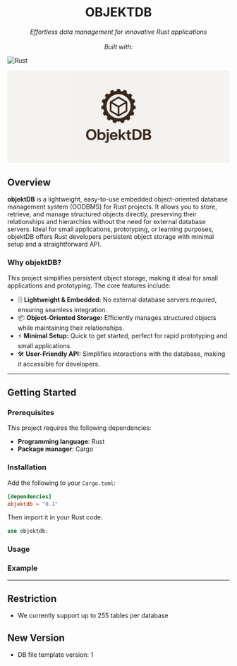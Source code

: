 <h1 align="center" style="border-bottom : 0;">OBJEKTDB</h1>
<p align="center"><i>Effortless data management for innovative Rust applications <br/><br/> Built with:</i></p>

<img alt="Rust" src="https://img.shields.io/badge/Rust-000000.svg?style=flat&amp;logo=Rust&amp;logoColor=white" class="inline-block mx-1" style="display: block;
  margin: auto; ">

<img src="img/banner.png"/>

<h2 style="border-bottom : 0;">Overview</h2>

**objektDB** is a lightweight, easy-to-use embedded object-oriented database management system (OODBMS) for Rust projects. It allows you to store, retrieve, and manage structured objects directly, preserving their relationships and hierarchies without the need for external database servers. Ideal for small applications, prototyping, or learning purposes, objektDB offers Rust developers persistent object storage with minimal setup and a straightforward API.

### Why objektDB?
This project simplifies persistent object storage, making it ideal for small applications and prototyping. The core features include:
- 🗄️ **Lightweight & Embedded:** No external database servers required, ensuring seamless integration.
- 📦 **Object-Oriented Storage:**  Efficiently manages structured objects while maintaining their relationships.
- ⚡ **Minimal Setup:**  Quick to get started, perfect for rapid prototyping and small applications.
- 🛠️ **User-Friendly API:**  Simplifies interactions with the database, making it accessible for developers.
---
<h2 style="border-bottom : 0;">Getting Started</h2>

### Prerequisites
This project requires the following dependencies:
- **Programming language**: Rust
- **Package manager**: Cargo
### Installation

Add the following to your `Cargo.toml`:

```toml
[dependencies]
objektdb = "0.1"
```

Then import it in your Rust code:

```rust
use objektdb;
```

### Usage
### Example

---
<h2 style="border-bottom : 0;">Restriction</h2>

- We currently support up to 255 tables per database

<h2 style="border-bottom : 0;">New Version</h2>

- DB file template version: 1